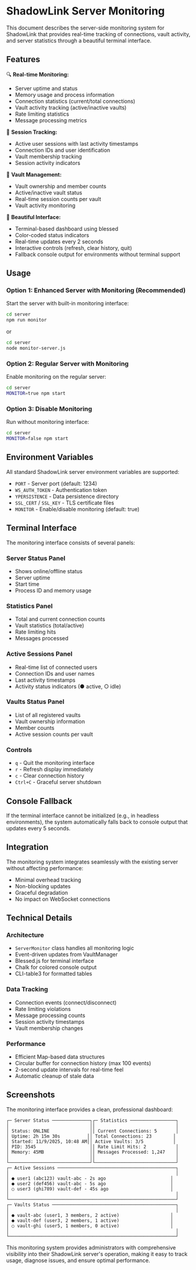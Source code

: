 # ShadowLink Server Monitoring

This document describes the server-side monitoring system for ShadowLink that provides real-time tracking of connections, vault activity, and server statistics through a beautiful terminal interface.

## Features

🔍 **Real-time Monitoring:**
- Server uptime and status
- Memory usage and process information
- Connection statistics (current/total connections)
- Vault activity tracking (active/inactive vaults)
- Rate limiting statistics
- Message processing metrics

👥 **Session Tracking:**
- Active user sessions with last activity timestamps
- Connection IDs and user identification
- Vault membership tracking
- Session activity indicators

🏦 **Vault Management:**
- Vault ownership and member counts
- Active/inactive vault status
- Real-time session counts per vault
- Vault activity monitoring

🎨 **Beautiful Interface:**
- Terminal-based dashboard using blessed
- Color-coded status indicators
- Real-time updates every 2 seconds
- Interactive controls (refresh, clear history, quit)
- Fallback console output for environments without terminal support

## Usage

### Option 1: Enhanced Server with Monitoring (Recommended)

Start the server with built-in monitoring interface:

```bash
cd server
npm run monitor
```

or

```bash
cd server
node monitor-server.js
```

### Option 2: Regular Server with Monitoring

Enable monitoring on the regular server:

```bash
cd server
MONITOR=true npm start
```

### Option 3: Disable Monitoring

Run without monitoring interface:

```bash
cd server
MONITOR=false npm start
```

## Environment Variables

All standard ShadowLink server environment variables are supported:

- `PORT` - Server port (default: 1234)
- `WS_AUTH_TOKEN` - Authentication token
- `YPERSISTENCE` - Data persistence directory
- `SSL_CERT` / `SSL_KEY` - TLS certificate files
- `MONITOR` - Enable/disable monitoring (default: true)

## Terminal Interface

The monitoring interface consists of several panels:

### Server Status Panel
- Shows online/offline status
- Server uptime
- Start time
- Process ID and memory usage

### Statistics Panel
- Total and current connection counts
- Vault statistics (total/active)
- Rate limiting hits
- Messages processed

### Active Sessions Panel
- Real-time list of connected users
- Connection IDs and user names
- Last activity timestamps
- Activity status indicators (● active, ○ idle)

### Vaults Status Panel
- List of all registered vaults
- Vault ownership information
- Member counts
- Active session counts per vault

### Controls
- `q` - Quit the monitoring interface
- `r` - Refresh display immediately
- `c` - Clear connection history
- `Ctrl+C` - Graceful server shutdown

## Console Fallback

If the terminal interface cannot be initialized (e.g., in headless environments), the system automatically falls back to console output that updates every 5 seconds.

## Integration

The monitoring system integrates seamlessly with the existing server without affecting performance:

- Minimal overhead tracking
- Non-blocking updates
- Graceful degradation
- No impact on WebSocket connections

## Technical Details

### Architecture
- `ServerMonitor` class handles all monitoring logic
- Event-driven updates from VaultManager
- Blessed.js for terminal interface
- Chalk for colored console output
- CLI-table3 for formatted tables

### Data Tracking
- Connection events (connect/disconnect)
- Rate limiting violations
- Message processing counts
- Session activity timestamps
- Vault membership changes

### Performance
- Efficient Map-based data structures
- Circular buffer for connection history (max 100 events)
- 2-second update intervals for real-time feel
- Automatic cleanup of stale data

## Screenshots

The monitoring interface provides a clean, professional dashboard:

```
┌─ Server Status ──────────────┐┌─ Statistics ─────────────────┐
│                              ││                              │
│ Status: ONLINE               ││ Current Connections: 5       │
│ Uptime: 2h 15m 30s          ││ Total Connections: 23        │
│ Started: 11/9/2025, 10:48 AM││ Active Vaults: 3/5           │
│ PID: 3545                    ││ Rate Limit Hits: 2           │
│ Memory: 45MB                 ││ Messages Processed: 1,247    │
│                              ││                              │
└──────────────────────────────┘└──────────────────────────────┘
┌─ Active Sessions ────────────────────────────────────────────┐
│                                                              │
│ ● user1 (abc123) vault-abc - 2s ago                        │
│ ● user2 (def456) vault-abc - 5s ago                        │
│ ○ user3 (ghi789) vault-def - 45s ago                       │
│                                                              │
└──────────────────────────────────────────────────────────────┘
┌─ Vaults Status ──────────────────────────────────────────────┐
│                                                              │
│ ● vault-abc (user1, 3 members, 2 active)                   │
│ ● vault-def (user3, 2 members, 1 active)                   │
│ ○ vault-ghi (user5, 1 members, 0 active)                   │
│                                                              │
└──────────────────────────────────────────────────────────────┘
```

This monitoring system provides administrators with comprehensive visibility into their ShadowLink server's operation, making it easy to track usage, diagnose issues, and ensure optimal performance.